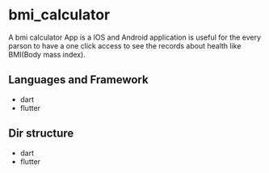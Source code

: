 # bmi_calculator

A bmi calculator App is a IOS and Android application is useful for the every parson to have a one click access to see the records about health like BMI(Body mass index).

## Languages and Framework

* dart
* flutter


## Dir structure

* dart
* flutter
